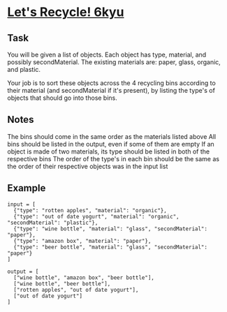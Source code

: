 
# [Let's Recycle! 6kyu](1)
## Task
You will be given a list of objects. Each object has type, material, and possibly secondMaterial. The existing materials are: paper, glass, organic, and plastic.

Your job is to sort these objects across the 4 recycling bins according to their material (and secondMaterial if it's present), by listing the type's of objects that should go into those bins.  

## Notes
The bins should come in the same order as the materials listed above
All bins should be listed in the output, even if some of them are empty
If an object is made of two materials, its type should be listed in both of the respective bins
The order of the type's in each bin should be the same as the order of their respective objects was in the input list  
## Example
```
input = [
  {"type": "rotten apples", "material": "organic"},
  {"type": "out of date yogurt", "material": "organic", "secondMaterial": "plastic"},
  {"type": "wine bottle", "material": "glass", "secondMaterial": "paper"},
  {"type": "amazon box", "material": "paper"},
  {"type": "beer bottle", "material": "glass", "secondMaterial": "paper"}
]

output = [
  ["wine bottle", "amazon box", "beer bottle"],
  ["wine bottle", "beer bottle"],
  ["rotten apples", "out of date yogurt"],
  ["out of date yogurt"]
]
```

[1]: https://www.codewars.com/kata/5b6db1acb118141f6b000060